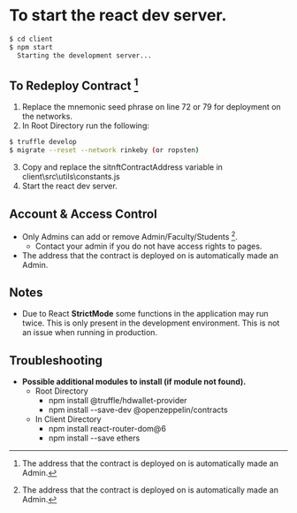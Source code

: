 # To start the react dev server.
```sh
$ cd client
$ npm start
  Starting the development server...
```

## To Redeploy Contract [^1]
1. Replace the mnemonic seed phrase on line 72 or 79 for deployment on the networks.
2. In Root Directory run the following:
```sh
$ truffle develop
$ migrate --reset --network rinkeby (or ropsten)
```
3. Copy and replace the sitnftContractAddress variable in client\src\utils\constants.js
4. Start the react dev server.


[^1]: The address that the contract is deployed on is automatically made an Admin.

## Account & Access Control
- Only Admins can add or remove Admin/Faculty/Students [^1].
  - Contact your admin if you do not have access rights to pages.
- The address that the contract is deployed on is automatically made an Admin.

## Notes
- Due to React **StrictMode** some functions in the application may run twice. 
  This is only present in the development environment. This is not an issue when running in production.

## Troubleshooting
- __Possible additional modules to install (if module not found).__
  - Root Directory
    - npm install @truffle/hdwallet-provider
    - npm install --save-dev @openzeppelin/contracts
  - In Client Directory
    - npm install react-router-dom@6
    - npm install --save ethers

